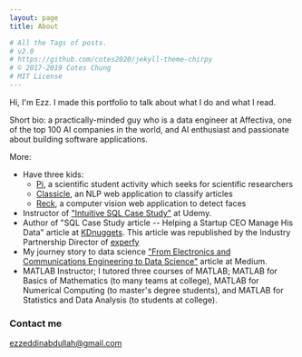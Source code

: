 ```yaml
---
layout: page
title: About

# All the Tags of posts.
# v2.0
# https://github.com/cotes2020/jekyll-theme-chirpy
# © 2017-2019 Cotes Chung
# MIT License
---
```


Hi, I'm Ezz. I made this portfolio to talk about what I do and what I read.

Short bio: a practically-minded guy who is a data engineer at Affectiva, one of the top 100 AI companies in the world, and AI enthusiast and passionate about building software applications.

More:
- Have three kids:
    * [Pi](https://www.facebook.com/pi.activity), a scientific student activity which seeks for scientific researchers
    * [Classicle](https://www.youtube.com/watch?v=qkPFRTR8QfQ), an NLP web application to classify articles
    * [Reck](https://www.youtube.com/watch?v=ZHx_LaP4TuY&feature=youtu.be), a computer vision web application to detect faces
- Instructor of ["Intuitive SQL Case Study"](https://www.udemy.com/intuitive-sql-databases-case-study) at Udemy.
- Author of "SQL Case Study article -- Helping a Startup CEO Manage His Data" article at [KDnuggets](https://www.kdnuggets.com/2018/09/sql-case-study-helping-startup-ceo-manage-data.html).
This article was republished by the Industry Partnership Director of [experfy](https://www.experfy.com/blog/sql-case-study-helping-a-startup-ceo-manage-his-data) 
- My journey story to data science ["From Electronics and Communications Engineering to Data Science"](https://medium.com/@ezzeddinabdullah/from-electronics-and-communications-engineering-to-data-science-a373448a783d) article at Medium.
- MATLAB Instructor; I tutored three courses of MATLAB; MATLAB for Basics of Mathematics (to many teams at college), MATLAB for Numerical Computing (to master's degree students), and MATLAB for Statistics and Data Analysis (to students at college).

### Contact me
[ezzeddinabdullah@gmail.com](mailto:ezzeddinabdullah@gmail.com)